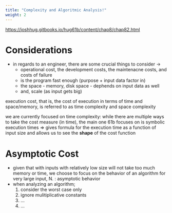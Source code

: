 ```yaml
---
title: "Complexity and Algoritmic Analysis!"
weight: 2
---
```


https://joshhug.gitbooks.io/hug61b/content/chap8/chap82.html

# Considerations 
- in regards to an engineer, there are some crucial things to consider -> 
    - operational cost, the development costs, the maintenacne costs, and costs of failure 
    - is the program fast enough (purpose + input data factor in)
    - the space - memory, disk space - dephends on input data as well 
    - and, scale (as input gets big)

execution cost, that is, the cost of execution in terms of time and space/memory, is referred to as time complexity and space complexity 

we are currently focused on time complexity: 
    while there are multiple ways to take the cost measure (in time), the main one 61b focuses on is symbolic execution times => gives formula for the execution time as a function of input size and allows us to see the **shape** of the cost function 

# Asymptotic Cost 
- given that with inputs with relatively low size will not take too much memory or time, we choose to focus on the behavior of an algorithm for very large input, N. : asymptotic behavior
- when analyzing an algorithm;
    1.  consider the worst case only
    2. ignore mulitiplicative constants 
    3. ... 
    4. ...